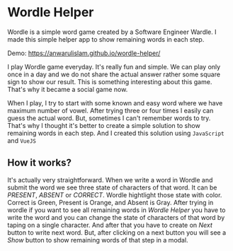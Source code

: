 # Wordle Helper
Wordle is a simple word game created by a Software Engineer Wardle. I made this simple helper app to show remaining words in each step.

Demo: https://anwarulislam.github.io/wordle-helper/

I play Wordle game everyday. It's really fun and simple. We can play only once in a day and we do not share the actual answer rather some square sign to show our result. This is something interesting about this game. That's why it became a social game now.

When I play, I try to start with some known and easy word where we have maximum number of vowel. After trying three or four times I easily can guess the actual word. But, sometimes I can't remember words to try. That's why I thought it's better to create a simple solution to show remaining words in each step. And I created this solution using `JavaScript` and `VueJS`

## How it works?

It's actually very straightforward. When we write a word in Wordle and submit the word we see three state of characters of that word. It can be *PRESENT*, *ABSENT* or *CORRECT*. Wordle hightlight those state with color. Correct is Green, Present is Orange, and Absent is Gray. After trying in wordle if you want to see all remaining words in *Wordle Helper* you have to write the word and you can change the state of characters of that word by taping on a single character. And after that you have to create on *Next* button to write next word. But, after clicking on a next button you will see a *Show* button to show remaining words of that step in a modal.
